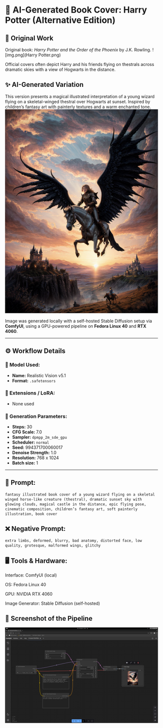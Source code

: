 # 📖 AI-Generated Book Cover: Harry Potter (Alternative Edition)

## 📘 Original Work
Original book: *Harry Potter and the Order of the Phoenix* by J.K. Rowling.
![img.png](Harry Potter.png)

Official covers often depict Harry and his friends flying on thestrals across dramatic skies with a view of Hogwarts in the distance.

## ✨ AI-Generated Variation
This version presents a magical illustrated interpretation of a young wizard flying on a skeletal-winged thestral over Hogwarts at sunset. Inspired by children’s fantasy art with painterly textures and a warm enchanted tone.
![Harry Potter AI.png](Harry%20Potter%20AI.png)

Image was generated locally with a self-hosted Stable Diffusion setup via **ComfyUI**, using a GPU-powered pipeline on **Fedora Linux 40** and **RTX 4060**.

---

## ⚙️ Workflow Details

### 🧩 Model Used:
- **Name:** Realistic Vision v5.1  
- **Format:** `.safetensors`

### 🔌 Extensions / LoRA:
- None used

### 🧪 Generation Parameters:
- **Steps:** 30  
- **CFG Scale:** 7.0  
- **Sampler:** `dpmpp_2m_sde_gpu`  
- **Scheduler:** `normal`  
- **Seed:** 994371700060017  
- **Denoise Strength:** 1.0  
- **Resolution:** 768 x 1024  
- **Batch size:** 1

---

## 💬 Prompt:
```text
fantasy illustrated book cover of a young wizard flying on a skeletal winged horse-like creature (thestral), dramatic sunset sky with glowing clouds, magical castle in the distance, epic flying pose, cinematic composition, children’s fantasy art, soft painterly illustration, book cover
```

## ❌ Negative Prompt:
```text
extra limbs, deformed, blurry, bad anatomy, distorted face, low quality, grotesque, malformed wings, glitchy
```

## 🖥️ Tools & Hardware:
Interface: ComfyUI (local)

OS: Fedora Linux 40

GPU: NVIDIA RTX 4060

Image Generator: Stable Diffusion (self-hosted)

## 🧩 Screenshot of the Pipeline
![book workflow.png](book%20workflow.png)